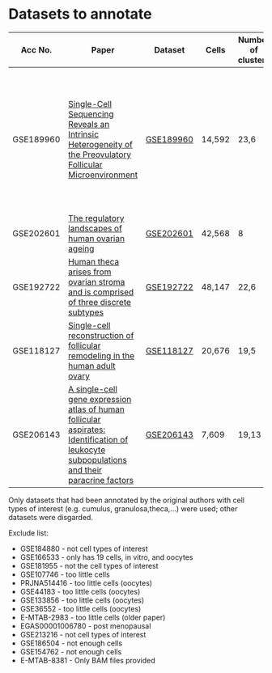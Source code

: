 # Datasets to annotate

| Acc No.     | Paper                                                                               | Dataset                                                                   | Cells  | Number of clusters | Github                                                                           | Done?              |
|-------------|-------------------------------------------------------------------------------------|-------------------------------------------------------------------------------|--------|--------------------|----------------------------------------------------------------------------------|--------------------|
| GSE189960   | [Single-Cell Sequencing Reveals an Intrinsic Heterogeneity of the Preovulatory Follicular Microenvironment](https://pubmed.ncbi.nlm.nih.gov/35204732/)                                           | [GSE189960](https://www.ncbi.nlm.nih.gov/geo/query/acc.cgi?acc=GSE189960)                  | 14,592 | 23,6                 | -                                                                                |   Done! We don't know what ethnic group they are from and CELLECT is built for EUR, but we can run it anyway.   |
| GSE202601   | [The regulatory landscapes of human ovarian ageing](https://www.biorxiv.org/content/biorxiv/early/2022/05/19/2022.05.18.492547.full.pdf) | [GSE202601](https://www.ncbi.nlm.nih.gov/geo/query/acc.cgi?acc=GSE202601)                  | 42,568 | 8                  | https://github.com/ChenJin2020/The-regulatory-landscapes-of-human-ovarian-ageing |    This is annotated already         |
| GSE192722   | [Human theca arises from ovarian stroma and is comprised of three discrete subtypes](https://www.nature.com/articles/s42003-022-04384-8)                                 | [GSE192722](https://www.ncbi.nlm.nih.gov/geo/query/acc.cgi?acc=GSE192722)                  | 48,147 | 22,6               | https://www.ncbi.nlm.nih.gov/geo/query/acc.cgi?acc=GSE192722                     |   Again, we don't know the ethnicity of the donors.                |
| GSE118127   | [Single-cell reconstruction of follicular remodeling in the human adult ovary](https://www.ncbi.nlm.nih.gov/pmc/articles/PMC6639403/)                               | [GSE118127](https://www.ncbi.nlm.nih.gov/geo/query/acc.cgi?acc=GSE118127)                  | 20,676 | 19,5               | https://github.com/johnmous/singleCell                                           |     This is annotated already        |
| GSE206143   | [A single-cell gene expression atlas of human follicular aspirates: Identification of leukocyte subpopulations and their paracrine factors](https://faseb.onlinelibrary.wiley.com/doi/10.1096/fj.202201746RR)                    | [GSE206143](https://www.ncbi.nlm.nih.gov/geo/query/acc.cgi?acc=GSE206143)                  | 7,609   | 19,13              | https://github.com/nurungji82/scRNA-seq_of_IVF_samples                           |                    |

Only datasets that had been annotated by the original authors with cell types of interest (e.g. cumulus, granulosa,theca,...) were used; other datasets were disgarded.

Exclude list:
- GSE184880 - not cell types of interest
- GSE166533 - only has 19 cells, in vitro, and oocytes
- GSE181955 - not the cell types of interest
- GSE107746 - too little cells
- PRJNA514416 - too little cells (oocytes)
- GSE44183 - too little cells (oocytes)
- GSE133856 - too little cells (oocytes)
- GSE36552 - too little cells (oocytes)
- E-MTAB-2983 - too little cells (older paper)
- EGAS00001006780 - post menopausal
- GSE213216 - not cell types of interest
- GSE186504 - not enough cells
- GSE154762 - not enough cells
- E-MTAB-8381 - Only BAM files provided
